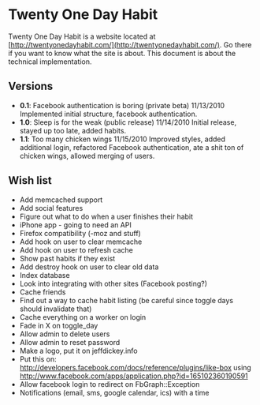 Twenty One Day Habit
====================

Twenty One Day Habit is a website located at [http://twentyonedayhabit.com/](http://twentyonedayhabit.com/). Go there if you want to know what the site is about. This document is about the technical implementation.

Versions
--------
* **0.1**: Facebook authentication is boring (private beta) 11/13/2010 Implemented initial structure, facebook authentication.
* **1.0**: Sleep is for the weak (public release) 11/14/2010 Initial release, stayed up too late, added habits.
* **1.1**: Too many chicken wings 11/15/2010 Improved styles, added additional login, refactored Facebook authentication, ate a shit ton of chicken wings, allowed merging of users.

Wish list
---------
* Add memcached support
* Add social features
* Figure out what to do when a user finishes their habit
* iPhone app - going to need an API
* Firefox compatibility (-moz and stuff)
* Add hook on user to clear memcache
* Add hook on user to refresh cache
* Show past habits if they exist
* Add destroy hook on user to clear old data
* Index database
* Look into integrating with other sites (Facebook posting?)
* Cache friends
* Find out a way to cache habit listing (be careful since toggle days should invalidate that)
* Cache everything on a worker on login
* Fade in X on toggle_day
* Allow admin to delete users
* Allow admin to reset password
* Make a logo, put it on jeffdickey.info
* Put this on: http://developers.facebook.com/docs/reference/plugins/like-box using http://www.facebook.com/apps/application.php?id=165102360190591
* Allow facebook login to redirect on FbGraph::Exception
* Notifications (email, sms, google calendar, ics) with a time
